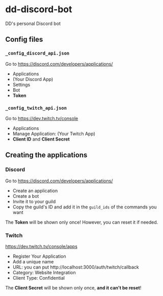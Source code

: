 # dd-discord-bot 
DD's personal Discord bot 

## Config files 
### `_config_discord_api.json` 
Go to https://discord.com/developers/applications/ 

- Applications 
- (Your Discord App) 
- Settings 
- Bot 
- **Token** 

### `_config_twitch_api.json` 
Go to https://dev.twitch.tv/console 

- Applications 
- Manage Application: (Your Twitch App) 
- **Client ID** and **Client Secret** 

## Creating the applications 
### Discord 
Go to https://discord.com/developers/applications/ 

- Create an application 
- Create a bot 
- Invite it to your guild 
- Copy the guild's ID and add it in the `guild_ids` of the commands you want 

The **Token** will be shown only once! However, you can reset it if needed. 

### Twitch 
https://dev.twitch.tv/console/apps 

- Register Your Application 
- Add a unique name 
- URL: you can put http://localhost:3000/auth/twitch/callback 
- Category: Website Integration
- Client Type: Confidential 

The **Client Secret** will be shown only once, **and it can't be reset**! 

